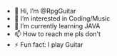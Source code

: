 - 👋 Hi, I’m @RpgGuitar
- 👀 I’m interested in Coding/Music
- 🌱 I’m currently learning JAVA
- 📫 How to reach me pls don't
- ⚡ Fun fact: I play Guitar

<!---
RpgGuitar/RpgGuitar is a ✨ special ✨ repository because its `README.md` (this file) appears on your GitHub profile.
You can click the Preview link to take a look at your changes.
--->
